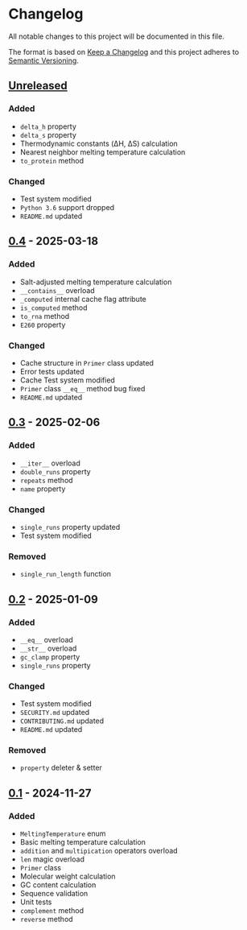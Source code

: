 # Changelog
All notable changes to this project will be documented in this file.

The format is based on [Keep a Changelog](http://keepachangelog.com/en/1.0.0/)
and this project adheres to [Semantic Versioning](http://semver.org/spec/v2.0.0.html).

## [Unreleased]
### Added
- `delta_h` property 
- `delta_s` property
- Thermodynamic constants (ΔH, ΔS) calculation
- Nearest neighbor melting temperature calculation
- `to_protein` method
### Changed
- Test system modified
- `Python 3.6` support dropped
- `README.md` updated
## [0.4] - 2025-03-18
### Added
- Salt-adjusted melting temperature calculation
- `__contains__` overload
- `_computed` internal cache flag attribute
- `is_computed` method
- `to_rna` method
- `E260` property
### Changed
- Cache structure in `Primer` class updated
- Error tests updated
- Cache Test system modified
- `Primer` class `__eq__` method bug fixed
- `README.md` updated
## [0.3] - 2025-02-06
### Added
- `__iter__` overload
- `double_runs` property
- `repeats` method
- `name` property
### Changed
- `single_runs` property updated
- Test system modified
### Removed
- `single_run_length` function
## [0.2] - 2025-01-09
### Added
- `__eq__` overload
- `__str__` overload
- `gc_clamp` property
- `single_runs` property
### Changed
- Test system modified
- `SECURITY.md` updated
- `CONTRIBUTING.md` updated
- `README.md` updated
### Removed
- `property` deleter & setter
## [0.1] - 2024-11-27
### Added
- `MeltingTemperature` enum
- Basic melting temperature calculation
- `addition` and `multipication` operators overload
- `len` magic overload
- `Primer` class
- Molecular weight calculation
- GC content calculation
- Sequence validation
- Unit tests
- `complement` method
- `reverse` method

[Unreleased]: https://github.com/openscilab/opr/compare/v0.4...dev
[0.4]: https://github.com/openscilab/opr/compare/v0.3...v0.4
[0.3]: https://github.com/openscilab/opr/compare/v0.2...v0.3
[0.2]: https://github.com/openscilab/opr/compare/v0.1...v0.2
[0.1]: https://github.com/openscilab/opr/compare/0baa8dd...v0.1